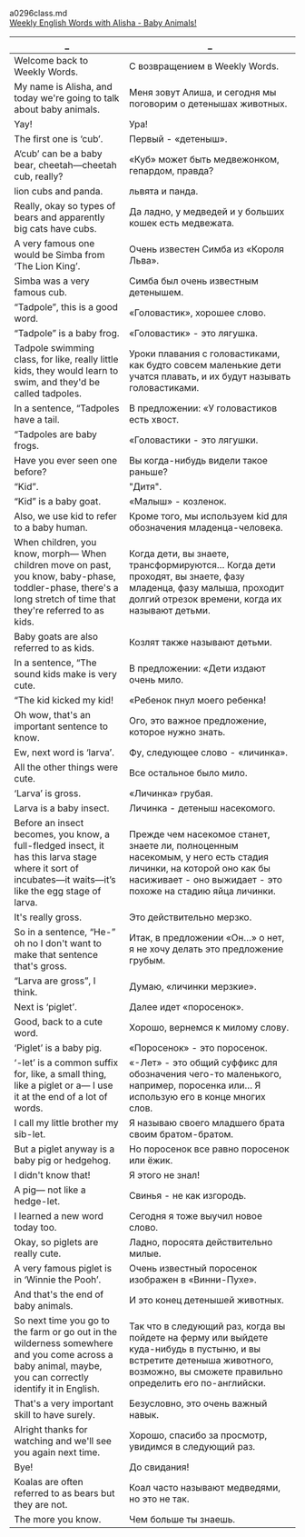 a0296class.md  
[Weekly English Words with Alisha - Baby Animals!](https://www.youtube.com/watch?v=rC-Qb7rPC0k)  





_|_
--|--
Welcome back to Weekly Words.|С возвращением в Weekly Words.
My name is Alisha, and today we're going to talk about baby animals.|Меня зовут Алиша, и сегодня мы поговорим о детенышах животных.
Yay!|Ура!
The first one is ‘cub’.|Первый - «детеныш».
A‘cub’ can be a baby bear, cheetah—cheetah cub, really?|«Куб» может быть медвежонком, гепардом, правда?
lion cubs and panda.|львята и панда.
Really, okay so types of bears and apparently big cats have cubs.|Да ладно, у медведей и у больших кошек есть медвежата.
A very famous one would be Simba from ‘The Lion King’.|Очень известен Симба из «Короля Льва».
Simba was a very famous cub.|Симба был очень известным детенышем.
“Tadpole”, this is a good word.|«Головастик», хорошее слово.
“Tadpole” is a baby frog.|«Головастик» - это лягушка.
Tadpole swimming class, for like, really little kids, they would learn to swim, and they'd be called tadpoles.|Уроки плавания с головастиками, как будто совсем маленькие дети учатся плавать, и их будут называть головастиками.
In a sentence, “Tadpoles have a tail.|В предложении: «У головастиков есть хвост.
“Tadpoles are baby frogs.|«Головастики - это лягушки.
Have you ever seen one before?|Вы когда-нибудь видели такое раньше?
“Kid”.|"Дитя".
“Kid” is a baby goat.|«Малыш» - козленок.
Also, we use kid to refer to a baby human.|Кроме того, мы используем kid для обозначения младенца-человека.
When children, you know, morph— When children move on past, you know, baby-phase, toddler-phase, there's a long stretch of time that they're referred to as kids.|Когда дети, вы знаете, трансформируются… Когда дети проходят, вы знаете, фазу младенца, фазу малыша, проходит долгий отрезок времени, когда их называют детьми.
Baby goats are also referred to as kids.|Козлят также называют детьми.
In a sentence, “The sound kids make is very cute.|В предложении: «Дети издают очень мило.
“The kid kicked my kid!|«Ребенок пнул моего ребенка!
Oh wow, that's an important sentence to know.|Ого, это важное предложение, которое нужно знать.
Ew, next word is ‘larva’.|Фу, следующее слово - «личинка».
All the other things were cute.|Все остальное было мило.
‘Larva’ is gross.|«Личинка» грубая.
Larva is a baby insect.|Личинка - детеныш насекомого.
Before an insect becomes, you know, a full-fledged insect, it has this larva stage where it sort of incubates—it waits—it’s like the egg stage of larva.|Прежде чем насекомое станет, знаете ли, полноценным насекомым, у него есть стадия личинки, на которой оно как бы насиживает - оно выжидает - это похоже на стадию яйца личинки.
It's really gross.|Это действительно мерзко.
So in a sentence, “He-” oh no I don't want to make that sentence that's gross.|Итак, в предложении «Он…» о нет, я не хочу делать это предложение грубым.
“Larva are gross”, I think.|Думаю, «личинки мерзкие».
Next is ‘piglet’.|Далее идет «поросенок».
Good, back to a cute word.|Хорошо, вернемся к милому слову.
‘Piglet’ is a baby pig.|«Поросенок» - это поросенок.
‘-let’ is a common suffix for, like, a small thing, like a piglet or a— I use it at the end of a lot of words.|«-Лет» - это общий суффикс для обозначения чего-то маленького, например, поросенка или… Я использую его в конце многих слов.
I call my little brother my sib-let.|Я называю своего младшего брата своим братом-братом.
But a piglet anyway is a baby pig or hedgehog.|Но поросенок все равно поросенок или ёжик.
I didn't know that!|Я этого не знал!
A pig— not like a hedge-let.|Свинья - не как изгородь.
I learned a new word today too.|Сегодня я тоже выучил новое слово.
Okay, so piglets are really cute.|Ладно, поросята действительно милые.
A very famous piglet is in ‘Winnie the Pooh’.|Очень известный поросенок изображен в «Винни-Пухе».
And that's the end of baby animals.|И это конец детенышей животных.
So next time you go to the farm or go out in the wilderness somewhere and you come across a baby animal, maybe, you can correctly identify it in English.|Так что в следующий раз, когда вы пойдете на ферму или выйдете куда-нибудь в пустыню, и вы встретите детеныша животного, возможно, вы сможете правильно определить его по-английски.
That's a very important skill to have surely.|Безусловно, это очень важный навык.
Alright thanks for watching and we'll see you again next time.|Хорошо, спасибо за просмотр, увидимся в следующий раз.
Bye!|До свидания!
Koalas are often referred to as bears but they are not.|Коал часто называют медведями, но это не так.
The more you know.|Чем больше ты знаешь.

